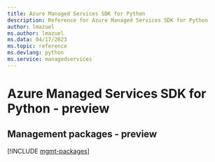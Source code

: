 ```yaml
---
title: Azure Managed Services SDK for Python
description: Reference for Azure Managed Services SDK for Python
author: lmazuel
ms.author: lmazuel
ms.data: 04/17/2023
ms.topic: reference
ms.devlang: python
ms.service: managedservices
---
```

# Azure Managed Services SDK for Python - preview

## Management packages - preview
[!INCLUDE [mgmt-packages](managed-services-mgmt-index.md)]